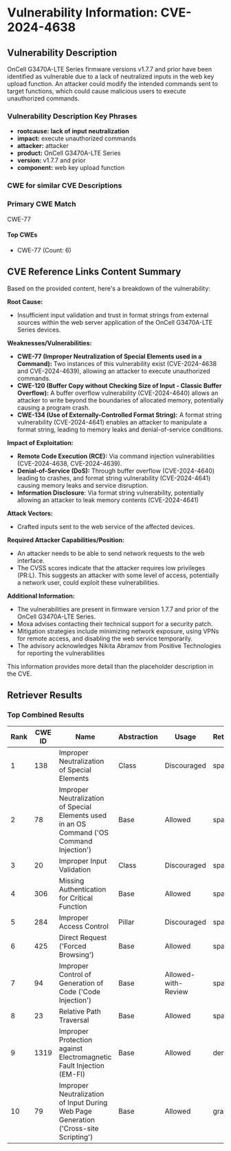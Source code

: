 # Vulnerability Information: CVE-2024-4638

## Vulnerability Description
OnCell G3470A-LTE Series firmware versions v1.7.7 and prior have been identified as vulnerable due to a lack of neutralized inputs in the web key upload function. An attacker could modify the intended commands sent to target functions, which could cause malicious users to execute unauthorized commands.

### Vulnerability Description Key Phrases
- **rootcause:** **lack of input neutralization**
- **impact:** execute unauthorized commands
- **attacker:** attacker
- **product:** OnCell G3470A-LTE Series
- **version:** v1.7.7 and prior
- **component:** web key upload function

### CWE for similar CVE Descriptions
### Primary CWE Match
CWE-77

#### Top CWEs
- CWE-77 (Count: 6)

## CVE Reference Links Content Summary
Based on the provided content, here's a breakdown of the vulnerability:

**Root Cause:**
*   Insufficient input validation and trust in format strings from external sources within the web server application of the OnCell G3470A-LTE Series devices.

**Weaknesses/Vulnerabilities:**
*   **CWE-77 (Improper Neutralization of Special Elements used in a Command):**  Two instances of this vulnerability exist (CVE-2024-4638 and CVE-2024-4639), allowing an attacker to execute unauthorized commands.
*   **CWE-120 (Buffer Copy without Checking Size of Input - Classic Buffer Overflow):**  A buffer overflow vulnerability (CVE-2024-4640) allows an attacker to write beyond the boundaries of allocated memory, potentially causing a program crash.
*  **CWE-134 (Use of Externally-Controlled Format String):** A format string vulnerability (CVE-2024-4641) enables an attacker to manipulate a format string, leading to memory leaks and denial-of-service conditions.

**Impact of Exploitation:**
*   **Remote Code Execution (RCE):** Via command injection vulnerabilities (CVE-2024-4638, CVE-2024-4639).
*   **Denial-of-Service (DoS):** Through buffer overflow (CVE-2024-4640) leading to crashes, and format string vulnerability (CVE-2024-4641) causing memory leaks and service disruption.
*  **Information Disclosure**: Via format string vulnerability, potentially allowing an attacker to leak memory contents (CVE-2024-4641)

**Attack Vectors:**
*   Crafted inputs sent to the web service of the affected devices.

**Required Attacker Capabilities/Position:**
*   An attacker needs to be able to send network requests to the web interface.
*   The CVSS scores indicate that the attacker requires low privileges (PR:L). This suggests an attacker with some level of access, potentially a network user, could exploit these vulnerabilities.

**Additional Information:**
*   The vulnerabilities are present in firmware version 1.7.7 and prior of the OnCell G3470A-LTE Series.
*   Moxa advises contacting their technical support for a security patch.
*   Mitigation strategies include minimizing network exposure, using VPNs for remote access, and disabling the web service temporarily.
*  The advisory acknowledges Nikita Abramov from Positive Technologies for reporting the vulnerabilities

This information provides more detail than the placeholder description in the CVE.

## Retriever Results

### Top Combined Results

| Rank | CWE ID | Name | Abstraction | Usage  | Retrievers | Individual Scores |
|------|--------|------|-------------|-------|------------|-------------------|
| 1 | 138 | Improper Neutralization of Special Elements | Class | Discouraged | sparse | 0.292 |
| 2 | 78 | Improper Neutralization of Special Elements used in an OS Command ('OS Command Injection') | Base | Allowed | sparse | 0.292 |
| 3 | 20 | Improper Input Validation | Class | Discouraged | sparse | 0.288 |
| 4 | 306 | Missing Authentication for Critical Function | Base | Allowed | sparse | 0.277 |
| 5 | 284 | Improper Access Control | Pillar | Discouraged | sparse | 0.274 |
| 6 | 425 | Direct Request ('Forced Browsing') | Base | Allowed | sparse | 0.273 |
| 7 | 94 | Improper Control of Generation of Code ('Code Injection') | Base | Allowed-with-Review | sparse | 0.272 |
| 8 | 23 | Relative Path Traversal | Base | Allowed | sparse | 0.271 |
| 9 | 1319 | Improper Protection against Electromagnetic Fault Injection (EM-FI) | Base | Allowed | dense | 0.559 |
| 10 | 79 | Improper Neutralization of Input During Web Page Generation ('Cross-site Scripting') | Base | Allowed | graph | 0.002 |

